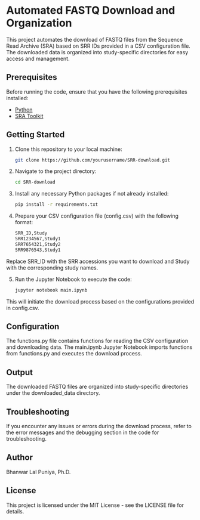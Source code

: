 # Automated FASTQ Download and Organization

This project automates the download of FASTQ files from the Sequence Read Archive (SRA) based on SRR IDs provided in a CSV configuration file. The downloaded data is organized into study-specific directories for easy access and management.

## Prerequisites

Before running the code, ensure that you have the following prerequisites installed:

- [Python](https://www.python.org/downloads/)
- [SRA Toolkit](https://www.ncbi.nlm.nih.gov/sra/docs/toolkitsoft/)

## Getting Started

1. Clone this repository to your local machine:

   ```bash
   git clone https://github.com/yourusername/SRR-download.git
   
2. Navigate to the project directory:

    ```bash
    cd SRR-download

3. Install any necessary Python packages if not already installed:

    ```bash
   pip install -r requirements.txt

4. Prepare your CSV configuration file (config.csv) with the following format:

    ```bash
    SRR_ID,Study
    SRR1234567,Study1
    SRR7654321,Study2
    SRR9876543,Study1

Replace SRR_ID with the SRR accessions you want to download and Study with the corresponding study names.

5. Run the Jupyter Notebook to execute the code:

    ```bash
   jupyter notebook main.ipynb

This will initiate the download process based on the configurations provided in config.csv.

## Configuration
The functions.py file contains functions for reading the CSV configuration and downloading data.
The main.ipynb Jupyter Notebook imports functions from functions.py and executes the download process.

## Output
The downloaded FASTQ files are organized into study-specific directories under the downloaded_data directory.

## Troubleshooting
If you encounter any issues or errors during the download process, refer to the error messages and the debugging section in the code for troubleshooting.


## Author
Bhanwar Lal Puniya, Ph.D.

## License
This project is licensed under the MIT License - see the LICENSE file for details.